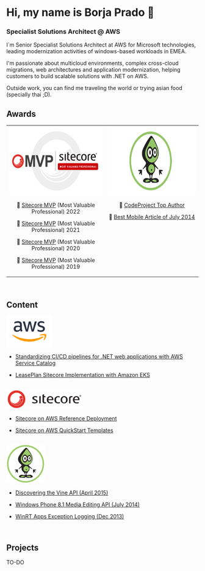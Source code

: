 # Hi, my name is Borja Prado 👋
### Specialist Solutions Architect @ AWS

I´m Senior Specialist Solutions Architect at AWS for Microsoft technologies, leading modernization activities of windows-based workloads in EMEA.  

I'm passionate about multicloud environments, complex cross-cloud migrations, web architectures and application modernization, helping customers to build scalable solutions with .NET on AWS. 

Outside work, you can find me traveling the world or trying asian food (specially thai ;D).

## Awards
<table><tr align="center">
<td valign="top"> <img src="./img/mvp-sitecore.jpeg" height="180"/>
        
👥 [Sitecore MVP](https://mvp.sitecore.com/Directory?q=borja%20prado&fc_Year=2022) (Most Valuable Professional) 2022

👥 [Sitecore MVP](https://mvp.sitecore.com/Directory?q=borja%20prado&fc_Year=2021) (Most Valuable Professional) 2021

👥 [Sitecore MVP](https://mvp.sitecore.com/Directory?q=borja%20prado&fc_Year=2020) (Most Valuable Professional) 2020

👥 [Sitecore MVP](https://mvp.sitecore.com/Directory?q=borja%20prado&fc_Year=2019) (Most Valuable Professional) 2019
</td>
<td valign="top"> <img src="./img/codeproject.png" height="180"/>
      
👥 [CodeProject Top Author](https://www.codeproject.com/script/Membership/View.aspx?mid=8606340)

👥 [Best Mobile Article of July 2014](https://www.codeproject.com/Competitions/750/Best-Mobile-Article-of-July-2014)
</td>
</tr>
</table>
<br/>

## Content
<img src="./img/aws.png" height="80"/>

- [Standardizing CI/CD pipelines for .NET web applications with AWS Service Catalog](https://aws.amazon.com/blogs/devops/standardizing-cicd-pipelines-net-web-applications-aws-service-catalog/)

- [LeasePlan Sitecore Implementation with Amazon EKS](https://aws.amazon.com/blogs/architecture/leaseplan-sitecore-implementation-with-amazon-eks/)


##
<img src="./img/sitecore-logo.png" height="50"/>

- [Sitecore on AWS Reference Deployment](https://aws.amazon.com/solutions/partners/sitecore-xp)

- [Sitecore on AWS QuickStart Templates](https://github.com/aws-ia/cfn-ps-aws-ec2-sitecore-xp)

##
<img src="./img/codeproject-logo.png" height="100"/>

- [Discovering the Vine API (April 2015)](http://www.codeproject.com/Articles/893709/Discovering-the-Vine-API)

- [Windows Phone 8.1 Media Editing API (July 2014)](http://www.codeproject.com/Articles/795003/Windows-Phone-Media-Editing-API)

- [WinRT Apps Exception Logging (Dec 2013)](http://www.codeproject.com/Articles/690019/WinRT-Apps-Exception-Logging)
<br/>

## Projects

TO-DO


